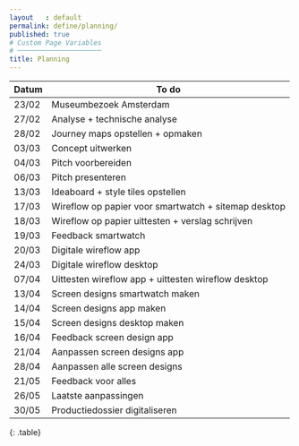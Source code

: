```yaml
---
layout   : default
permalink: define/planning/
published: true
# Custom Page Variables
# ─────────────────────
title: Planning
---
```

Datum          | To do
------         | ------ |
23/02          | Museumbezoek Amsterdam |
27/02          | Analyse + technische analyse |
28/02          | Journey maps opstellen + opmaken |
03/03          | Concept uitwerken |
04/03          | Pitch voorbereiden|
06/03          | Pitch presenteren |
13/03          | Ideaboard + style tiles opstellen |
17/03          | Wireflow op papier voor smartwatch + sitemap desktop|
18/03          | Wireflow op papier uittesten + verslag schrijven |
19/03          | Feedback smartwatch |
20/03          | Digitale wireflow app |
24/03          | Digitale wireflow desktop |
07/04          | Uittesten wireflow app + uittesten wireflow desktop |
13/04          | Screen designs smartwatch maken |
14/04          | Screen designs app maken|
15/04          | Screen designs desktop maken |
16/04          | Feedback screen design app |
21/04          | Aanpassen screen designs app |
28/04          | Aanpassen alle screen designs |
21/05          | Feedback voor alles |
26/05          | Laatste aanpassingen |
30/05          | Productiedossier digitaliseren |
{: .table} 